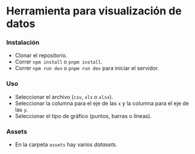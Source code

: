 # Herramienta para visualización de datos

### Instalación
* Clonar el repositorio.
* Correr `npm install` o `pnpm install`.
* Correr `npm run dev` o `pnpm run dev` para iniciar el servidor.

### Uso
* Seleccionar el archivo (`csv`, `xls` o `xlsx`).
* Seleccionar la columna para el eje de las `x` y la columna para el eje de las `y`.
* Seleccionar el tipo de gráfico (puntos, barras o líneas).

### Assets
* En la carpeta `assets` hay varios _datasets_.